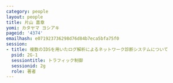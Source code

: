 ```yaml
---
category: people
layout: people
title: 片山 喜章
yomi: カタヤマ ヨシアキ
pageid: '4374'
emailhash: e071923736298d76d84b7eca5bfa75f0
session:
- title: 複数のIDSを用いたログ解析によるネットワーク診断システムについて
  psid: 2G-1
  sessiontitle: トラフィック制御
  sessionid: 2g
  role: 著者
---
```

